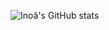 ![Inoã's GitHub stats](https://github-readme-stats.vercel.app/api?username=InoaPSilva&hide=contribs,prs)
